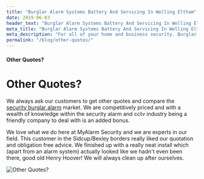 ```yaml
---
title: "Burglar Alarm Systems Battery And Servicing In Welling Eltham"
date: 2019-06-03
header_text: "Burglar Alarm Systems Battery And Servicing In Welling Eltham"
meta_title: "Burglar Alarm Systems Battery And Servicing In Welling Eltham"
meta_description: "For all of your home and business security. Burglar Alarm Servicing, Burglar Alarm Installation, Alarm Battery and CCTV. Call 020 8302 4065 or email us."
permalink: "/blog/other-quotes/"
---
```


#### Other Quotes?

# Other Quotes?

We always ask our customers to get other quotes and compare the [security burglar alarm](/categories/burglar-alarms/) market. We are competitively priced and with a wealth of knowledge within the security alarm and cctv industry being a friendly company to deal with is an added bonus.

We love what we do here at MyAlarm Security and we are experts in our field. This customer in the Sidcup/Bexley borders really liked our quotation and obligation free advice. We finished up with a really neat install which (apart from an alarm system) actually looked like we hadn\'t even been there, good old Henry Hoover! We will always clean up after ourselves.

![Other Quotes?](https://res.cloudinary.com/kbs/image/upload/s6w2h5entc7zzwvgbntx.jpg)